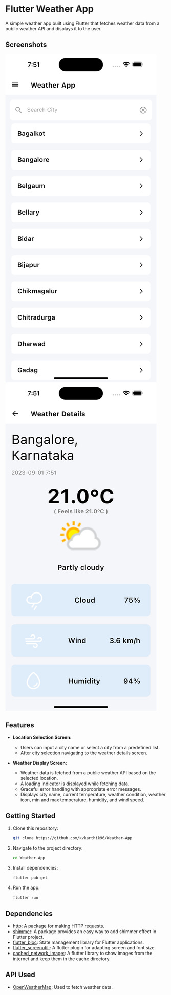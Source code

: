 # Flutter Weather App

A simple weather app built using Flutter that fetches weather data from a public weather API and displays it to the user.

## Screenshots

![Location Selection Screen](assets/images/home.png)
![Weather Display Screen](assets/images/deatils.png)

## Features

- **Location Selection Screen:**
  - Users can input a city name or select a city from a predefined list.
  - After city selection navigating to the weather details screen.

- **Weather Display Screen:**
  -  Weather data is fetched from a public weather API based on the selected location.
  -  A loading indicator is displayed while fetching data.
  - Graceful error handling with appropriate error messages.
  - Displays city name, current temperature, weather condition, weather icon, min and max temperature, humidity, and wind speed.

## Getting Started

1. Clone this repository:

   ```bash
   git clone https://github.com/kvkarthik96/Weather-App
   ```

2. Navigate to the project directory:

   ```bash
   cd Weather-App
   ```

3. Install dependencies:

   ```bash
   flutter pub get
   ```

4. Run the app:

   ```bash
   flutter run
   ```

## Dependencies

- [http](https://pub.dev/packages/http): A package for making HTTP requests.
- [shimmer](https://pub.dev/packages/shimmer): A package provides an easy way to add shimmer effect in Flutter project.
- [flutter_bloc](https://pub.dev/packages/flutter_bloc): State management library for Flutter applications.
- [flutter_screenutil:](https://pub.dev/packages/flutter_screenutil): A flutter plugin for adapting screen and font size.
- [cached_network_image:](https://pub.dev/packages/cached_network_image): A flutter library to show images from the internet and keep them in the cache directory.


## API Used

- [OpenWeatherMap](https://www.weatherapi.com/): Used to fetch weather data.



